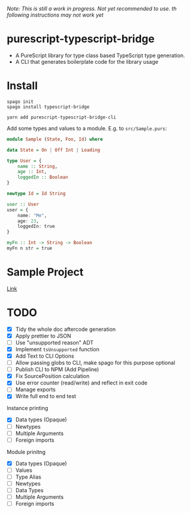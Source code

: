 
*Note: This is still a work in progress. Not yet recommended to use. th following instructions may not work yet*

# purescript-typescript-bridge

- A PureScript library for type class based TypeScript type generation.
- A CLI that generates boilerplate code for the library usage


# Install

```
spago init
spago install typescript-bridge
```

```
yarn add purescript-typescript-bridge-cli
```

Add some types and values to a module. E.g. to `src/Sample.purs`:

```hs
module Sample (State, Foo, Id) where

data State = On | Off Int | Loading

type User = {
    name :: String,
    age :: Int,
    loggedIn :: Boolean
}

newtype Id = Id String

user :: User
user = {
    name: "Me",
    age: 23,
    loggedIn: true
}

myFn :: Int -> String -> Boolean
myFn n str = true
```


# Sample Project

[Link](https://github.com/thought2/purescript-typescript-bridge.sample-project)


# TODO

- [x] Tidy the whole doc aftercode generation
- [x] Apply prettier to JSON
- [ ] Use "unsupported reason" ADT
- [x] Implement `tsUnsupported` function
- [x] Add Text to CLI Options
- [ ] Allow passing globs to CLI, make spago for this purpose optional
- [ ] Publish CLI to NPM (Add Pipeline)
- [x] Fix SourcePosition calculation
- [x] Use error counter (read/write) and reflect in exit code
- [ ] Manage exports
- [x] Write full end to end test

Instance printing
- [x] Data types (Opaque)
- [ ] Newtypes
- [ ] Multiple Arguments
- [ ] Foreign imports

Module prinitng
- [x] Data types (Opaque)
- [ ] Values
- [ ] Type Alias
- [ ] Newtypes
- [ ] Data Types
- [ ] Multiple Arguments
- [ ] Foreign imports